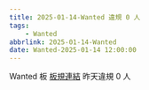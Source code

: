 ```yaml
---
title: 2025-01-14-Wanted 違規 0 人
tags:
    - Wanted
abbrlink: 2025-01-14-Wanted
date: Wanted-2025-01-14 12:00:00
---
```

Wanted 板 [板規連結](https://www.ptt.cc/bbs/Wanted/M.1608829773.A.D3B.html)
昨天違規 0 人
